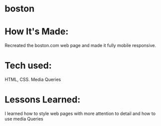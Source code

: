 # boston

# How It's Made:
Recreated the boston.com web page and made it fully mobile responsive.

# Tech used:
HTML, CSS. Media Queries 

# Lessons Learned:
I learned how to style web pages with more attention to detail and how to use media Queries 
